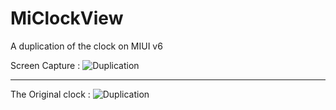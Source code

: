 # MiClockView

A duplication of the clock on MIUI v6

Screen Capture :
![Duplication](https://github.com/AvatarQing/MiClockView/blob/master/art/duplication.gif)

---

The Original clock :
![Duplication](https://github.com/AvatarQing/MiClockView/blob/master/art/miui.gif)